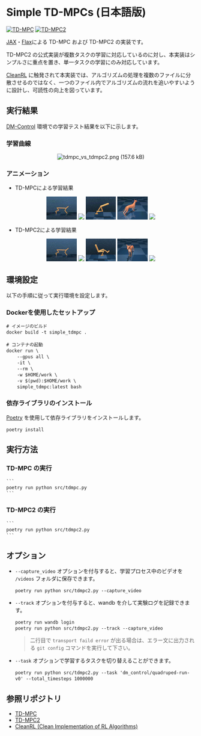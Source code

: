 # Simple TD-MPCs (日本語版)

[![TD-MPC](http://img.shields.io/badge/tdmpc-arxiv.2203.04955-B31B1B.svg)](https://arxiv.org/abs/2203.04955) [![TD-MPC2](http://img.shields.io/badge/tdmpc2-arxiv.2310.16828-B31B1B.svg)](https://arxiv.org/abs/2310.16828)

[JAX](https://github.com/google/jax)・[Flax](https://github.com/google/flax)による TD-MPC および TD-MPC2 の実装です。

TD-MPC2 の公式実装が複数タスクの学習に対応しているのに対し、本実装はシンプルさに重点を置き、単一タスクの学習にのみ対応しています。

[CleanRL](https://github.com/vwxyzjn/cleanrl) に触発されて本実装では、アルゴリズムの処理を複数のファイルに分散させるのではなく、一つのファイル内でアルゴリズムの流れを追いやすいように設計し、可読性の向上を図っています。

## 実行結果
[DM-Control](https://github.com/google-deepmind/dm_control) 環境での学習テスト結果を以下に示します。

### 学習曲線

<div style="text-align: center">
<img width="80%" alt="tdmpc_vs_tdmpc2.png (157.6 kB)" src="https://img.esa.io/uploads/production/attachments/21189/2024/04/01/160121/706d85d0-37bc-47b6-8ea1-ee979f3c518f.png">
</div>

### アニメーション 

* TD-MPCによる学習結果
<div style="text-align: center">
<figure>
<img width="19%" src="assets/tdmpc_cheetah.gif">
<img width="19%" src="assets/tdmpc_quadruped.gif">
<img width="19%" src="assets/tdmpc_walker.gif">
<img width="19%" src="assets/tdmpc_dog.gif">
<img width="19%" src="assets/tdmpc_humanoid.gif">
</figure>
</div>

* TD-MPC2による学習結果
<div style="text-align: center">
<figure>
<img width="19%" src="assets/tdmpc2_cheetah.gif">
<img width="19%" src="assets/tdmpc2_quadruped.gif">
<img width="19%" src="assets/tdmpc2_walker.gif">
<img width="19%" src="assets/tdmpc2_dog.gif">
<img width="19%" src="assets/tdmpc2_humanoid.gif">
</figure>
</div>


## 環境設定
以下の手順に従って実行環境を設定します。

### Dockerを使用したセットアップ

```
# イメージのビルド
docker build -t simple_tdmpc .

# コンテナの起動
docker run \
    --gpus all \
    -it \
    --rm \
    -w $HOME/work \
    -v $(pwd):$HOME/work \
    simple_tdmpc:latest bash
```

### 依存ライブラリのインストール
[Poetry](https://python-poetry.org/docs/) を使用して依存ライブラリをインストールします。

```
poetry install
```

## 実行方法

### TD-MPC の実行

    ```
    poetry run python src/tdmpc.py 
    ```
### TD-MPC2 の実行

    ```
    poetry run python src/tdmpc2.py 
    ```

## オプション

* `--capture_video` オプションを付与すると、学習プロセス中のビデオを `/videos` フォルダに保存できます。

    ```
    poetry run python src/tdmpc2.py --capture_video
    ```

*  `--track` オプションを付与すると、wandb を介して実験ログを記録できます。

    ```
    poetry run wandb login
    poetry run python src/tdmpc2.py --track --capture_video
    ```
    > 二行目で `transport faild error` が出る場合は、エラー文に出力される ```git config``` コマンドを実行して下さい。

*  `--task` オプションで学習するタスクを切り替えることができます。

    ```
    poetry run python src/tdmpc2.py --task 'dm_control/quadruped-run-v0' --total_timesteps 1000000
    ```


## 参照リポジトリ

- [TD-MPC](https://github.com/nicklashansen/tdmpc)
- [TD-MPC2](https://github.com/nicklashansen/tdmpc2)
- [CleanRL (Clean Implementation of RL Algorithms)](https://github.com/vwxyzjn/cleanrl)